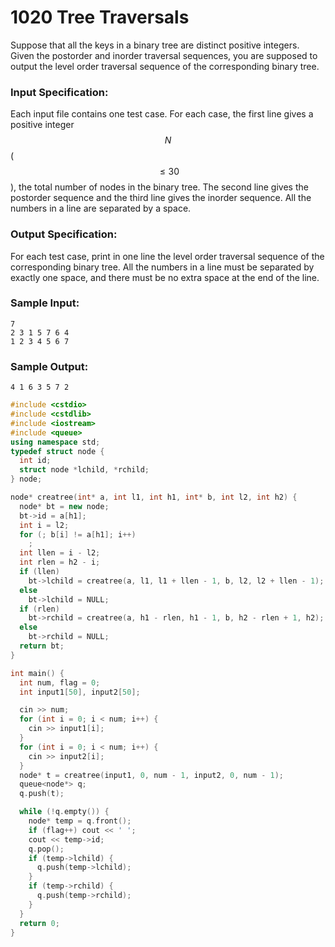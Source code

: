 # 1020 Tree Traversals
Suppose that all the keys in a binary tree are distinct positive integers. Given the postorder and inorder traversal sequences, you are supposed to output the level order traversal sequence of the corresponding binary tree.

### Input Specification:

Each input file contains one test case. For each case, the first line gives a positive integer $$N$$ ($$\le 30$$), the total number of nodes in the binary tree. The second line gives the postorder sequence and the third line gives the inorder sequence. All the numbers in a line are separated by a space.

### Output Specification:

For each test case, print in one line the level order traversal sequence of the corresponding binary tree. All the numbers in a line must be separated by exactly one space, and there must be no extra space at the end of the line.

### Sample Input:
```in
7
2 3 1 5 7 6 4
1 2 3 4 5 6 7
```

### Sample Output:
```out
4 1 6 3 5 7 2
```

```cpp
#include <cstdio>
#include <cstdlib>
#include <iostream>
#include <queue>
using namespace std;
typedef struct node {
  int id;
  struct node *lchild, *rchild;
} node;

node* creatree(int* a, int l1, int h1, int* b, int l2, int h2) {
  node* bt = new node;
  bt->id = a[h1];
  int i = l2;
  for (; b[i] != a[h1]; i++)
    ;
  int llen = i - l2;
  int rlen = h2 - i;
  if (llen)
    bt->lchild = creatree(a, l1, l1 + llen - 1, b, l2, l2 + llen - 1);
  else
    bt->lchild = NULL;
  if (rlen)
    bt->rchild = creatree(a, h1 - rlen, h1 - 1, b, h2 - rlen + 1, h2);
  else
    bt->rchild = NULL;
  return bt;
}

int main() {
  int num, flag = 0;
  int input1[50], input2[50];

  cin >> num;
  for (int i = 0; i < num; i++) {
    cin >> input1[i];
  }
  for (int i = 0; i < num; i++) {
    cin >> input2[i];
  }
  node* t = creatree(input1, 0, num - 1, input2, 0, num - 1);
  queue<node*> q;
  q.push(t);

  while (!q.empty()) {
    node* temp = q.front();
    if (flag++) cout << ' ';
    cout << temp->id;
    q.pop();
    if (temp->lchild) {
      q.push(temp->lchild);
    }
    if (temp->rchild) {
      q.push(temp->rchild);
    }
  }
  return 0;
}

```